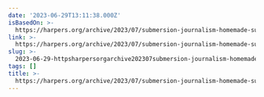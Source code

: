 ```yaml
---
date: '2023-06-29T13:11:38.000Z'
isBasedOn: >-
  https://harpers.org/archive/2023/07/submersion-journalism-homemade-submarine-honduras-deep-sea-diving/
link: >-
  https://harpers.org/archive/2023/07/submersion-journalism-homemade-submarine-honduras-deep-sea-diving/
slug: >-
  2023-06-29-httpsharpersorgarchive202307submersion-journalism-homemade-submarine-honduras-deep-sea-diving
tags: []
title: >-
  https://harpers.org/archive/2023/07/submersion-journalism-homemade-submarine-honduras-deep-sea-diving/
---
```


